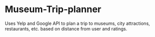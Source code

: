 # Museum-Trip-planner

Uses Yelp and Google API to plan a trip to museums, city attractions, restaurants, etc. based on distance from user and ratings. 
